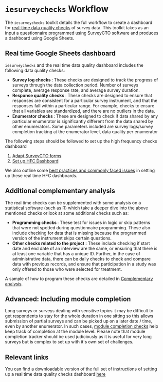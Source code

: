 # `iesurveychecks` Workflow

The `iesurveychecks` toolkit details the full workflow to create a dashboard for [real-time data quality checks](https://dimewiki.worldbank.org/High_Frequency_Checks) of survey data. This toolkit takes as an input a questionnaire programmed using SurveyCTO software and produces a dashboard using Google Sheets.


## Real time Google Sheets dashboard

`iesurveychecks` and the real time data quality dashboard includes the following data quality checks:

* <b> Survey log checks </b> : These checks are designed to track the progress of surveys through the data collection period. Number of surveys complete, average response rate, and average survey duration.
* <b> Response quality checks </b> : These checks are designed to ensure that responses are consistent for a particular survey instrument, and that the responses fall within a particular range. For example, checks to ensure that all variables are standardized, and there are no outliers in the data.
* <b> Enumerator checks </b> : These are designed to check if data shared by any particular enumerator is significantly different from the data shared by other enumerators. Some parameters included are survey logs/survey completion tracking at the enumerator level, data quality per enumerator

The following steps should be followed to set up the high frequency checks dashboard

1. [Adapt SurveyCTO forms](https://github.com/dime-worldbank/iesurveykit/blob/main/iesurveychecks/1-adapt-scto-forms.md)
2. [Set up HFC Dashboard](https://github.com/dime-worldbank/iesurveykit/blob/main/iesurveychecks/2-set-up-hfc-dashboard.md)

We also outline some [best practices and commonly faced issues](https://github.com/dime-worldbank/iesurveykit/blob/main/Survey%20Checks/best-practices-and-issues.md) in setting up these real time HFC dashboards.

## Additional complementary analysis

The real time checks can be supplemented with some analysis on a statistical software (such as R) which take a deeper dive into the above mentioned checks or look at some additional checks such as:

* <b> Programming checks </b> : These test for issues in logic or skip patterns that were not spotted during questionnaire programming. These also include checking for data that is missing because the programmed version of the instrument skips certain questions.
* <b> Other checks related to the project</b> : These include checking if start date and end date of an interview are the same, or ensuring that there is at least one variable that has a unique ID. Further, in the case of administrative data, there can be daily checks to check and compare data with previous records, and ensure that participation in a study was only offered to those who were selected for treatment.

A sample of how to program these checks are detailed in [Complementary analysis](https://github.com/dime-worldbank/iesurveykit/blob/main/iesurveychecks/3-complementary-analysis-r.md).

## Advanced: Including module completion
Long surveys or surveys dealing with sensitive topics it may be difficult to get respondents to stay for the whole duration in one sitting so this allows submission of partial surveys and can be picked up on a later date / time, even by another enumerator. In such cases, [module completion checks](https://github.com/dime-worldbank/iesurveykit/blob/main/iesurveychecks/4-module-completion-checks.md) help keep track of completion at the module level.  Please note that module completion tracker should be used judiciously as it is useful for very long surveys but is complex to set up with it's own set of challenges.


## Relevant links

You can find a downloadable version of the full set of instructions of setting up a real time data quality checks dashboard [here](https://docs.google.com/document/d/1eEsuKnc0vl6428U9D8uYCs8gNptFSG3bdyrmJlpfNvI/edit?usp=sharing)
